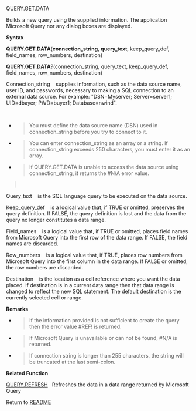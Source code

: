 QUERY.GET.DATA

Builds a new query using the supplied information. The application
Microsoft Query nor any dialog boxes are displayed.

**Syntax**

**QUERY.GET.DATA**(**connection\_string**, **query\_text**,
keep\_query\_def, field\_names, row\_numbers, destination)

**QUERY.GET.DATA**?(connection\_string, query\_text, keep\_query\_def,
field\_names, row\_numbers, destination)

Connection\_string&nbsp;&nbsp;&nbsp;&nbsp;supplies information, such as
the data source name, user ID, and passwords, necessary to making a SQL
connection to an external data source. For example: "DSN=Myserver;
Server=server1; UID=dbayer; PWD=buyer1; Database=nwind".

&nbsp;

  - > You must define the data source name (DSN) used in
    > connection\_string before you try to connect to it.

  - > You can enter connection\_string as an array or a string. If
    > connection\_string exceeds 250 characters, you must enter it as an
    > array.

  - > If QUERY.GET.DATA is unable to access the data source using
    > connection\_string, it returns the \#N/A error value.

> &nbsp;

Query\_text&nbsp;&nbsp;&nbsp;&nbsp;is the SQL language query to be
executed on the data source.

Keep\_query\_def&nbsp;&nbsp;&nbsp;&nbsp;is a logical value that, if TRUE
or omitted, preserves the query definition. If FALSE, the query
definition is lost and the data from the query no longer constitutes a
data range.

Field\_names&nbsp;&nbsp;&nbsp;&nbsp;is a logical value that, if TRUE or
omitted, places field names from Microsoft Query into the first row of
the data range. If FALSE, the field names are discarded.

Row\_numbers&nbsp;&nbsp;&nbsp;&nbsp;is a logical value that, if TRUE,
places row numbers from Microsoft Query into the first column in the
data range. If FALSE or omitted, the row numbers are discarded.

Destination&nbsp;&nbsp;&nbsp;&nbsp;is the location as a cell reference
where you want the data placed. If destination is in a current data
range then that data range is changed to reflect the new SQL statement.
The default destination is the currently selected cell or range.

**Remarks**

  - > If the information provided is not sufficient to create the query
    > then the error value \#REF\! is returned.

  - > If Microsoft Query is unavailable or can not be found, \#N/A is
    > returned.

  - > If connection string is longer than 255 characters, the string
    > will be truncated at the last semi-colon.

**Related Function**

[QUERY.REFRESH](QUERY.REFRESH.md)&nbsp;&nbsp;&nbsp;Refreshes the data in a data range
returned by Microsoft Query



Return to [README](README.md)

